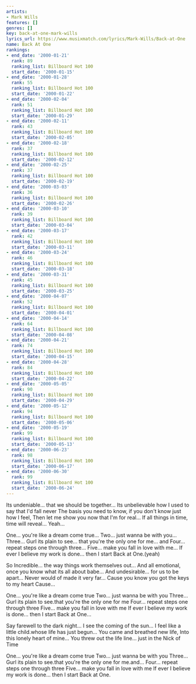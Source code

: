 ```yaml
---
artists:
- Mark Wills
features: []
genres: []
key: back-at-one-mark-wills
lyrics_url: https://www.musixmatch.com/lyrics/Mark-Wills/Back-at-One
name: Back At One
rankings:
- end_date: '2000-01-21'
  rank: 89
  ranking_list: Billboard Hot 100
  start_date: '2000-01-15'
- end_date: '2000-01-28'
  rank: 55
  ranking_list: Billboard Hot 100
  start_date: '2000-01-22'
- end_date: '2000-02-04'
  rank: 51
  ranking_list: Billboard Hot 100
  start_date: '2000-01-29'
- end_date: '2000-02-11'
  rank: 43
  ranking_list: Billboard Hot 100
  start_date: '2000-02-05'
- end_date: '2000-02-18'
  rank: 37
  ranking_list: Billboard Hot 100
  start_date: '2000-02-12'
- end_date: '2000-02-25'
  rank: 37
  ranking_list: Billboard Hot 100
  start_date: '2000-02-19'
- end_date: '2000-03-03'
  rank: 36
  ranking_list: Billboard Hot 100
  start_date: '2000-02-26'
- end_date: '2000-03-10'
  rank: 39
  ranking_list: Billboard Hot 100
  start_date: '2000-03-04'
- end_date: '2000-03-17'
  rank: 42
  ranking_list: Billboard Hot 100
  start_date: '2000-03-11'
- end_date: '2000-03-24'
  rank: 46
  ranking_list: Billboard Hot 100
  start_date: '2000-03-18'
- end_date: '2000-03-31'
  rank: 45
  ranking_list: Billboard Hot 100
  start_date: '2000-03-25'
- end_date: '2000-04-07'
  rank: 52
  ranking_list: Billboard Hot 100
  start_date: '2000-04-01'
- end_date: '2000-04-14'
  rank: 64
  ranking_list: Billboard Hot 100
  start_date: '2000-04-08'
- end_date: '2000-04-21'
  rank: 74
  ranking_list: Billboard Hot 100
  start_date: '2000-04-15'
- end_date: '2000-04-28'
  rank: 84
  ranking_list: Billboard Hot 100
  start_date: '2000-04-22'
- end_date: '2000-05-05'
  rank: 90
  ranking_list: Billboard Hot 100
  start_date: '2000-04-29'
- end_date: '2000-05-12'
  rank: 94
  ranking_list: Billboard Hot 100
  start_date: '2000-05-06'
- end_date: '2000-05-19'
  rank: 99
  ranking_list: Billboard Hot 100
  start_date: '2000-05-13'
- end_date: '2000-06-23'
  rank: 98
  ranking_list: Billboard Hot 100
  start_date: '2000-06-17'
- end_date: '2000-06-30'
  rank: 99
  ranking_list: Billboard Hot 100
  start_date: '2000-06-24'
---
```

Its undeniable... that we should be together...
Its unbelievable how I used to say that I'd fall never
The basis you need to know, if you don't know just how I feel,
Then let me show you now that I'm for real...
If all things in time, time will reveal...
Yeah...

One... you're like a dream come true...
Two... just wanna be with you...
Three... Gurl its plain to see... that you're the only one for me... and
Four... repeat steps one through three...
Five... make you fall in love with me...
If ever I believe my work is done... then I start Back at One.(yeah)

So Incredible... the way things work themselves out...
And all emotional, once you know what its all about babe...
And undesirable... for us to be apart...
Never would of made it very far...
Cause you know you got the keys to my heart
Cause...

One... you're like a dream come true
Two... just wanna be with you
Three... Gurl its plain to see.that you're the only one for me
Four... repeat steps one through three
Five... make you fall in love with me
If ever I believe my work is done... then I start Back at One...

Say farewell to the dark night... I see the coming of the sun...
I feel like a little child.whose life has just begun...
You came and breathed new life,
Into this lonely heart of mine...
You threw out the life line... just in the Nick of Time

One... you're like a dream come true
Two... just wanna be with you
Three... Gurl its plain to see.that you're the only one for me.and...
Four... repeat steps one through three
Five... make you fall in love with me
If ever I believe my work is done... then I start Back at One.
